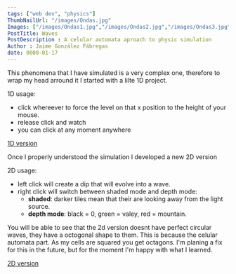 ```yaml
---
tags: ["web dev", "physics"]
ThumbNailUrl: "/images/Ondas.jpg"
Images: ["/images/Ondas1.jpg","/images/Ondas2.jpg","/images/Ondas3.jpg"]
PostTitle: Waves
PostDescription : A celular automata aproach to physic simulation
Author : Jaime González Fábregas
date: 0000-01-17
---
```


This phenomena that I have simulated is a very complex one, therefore to wrap my head arround it I started with a lilte 1D project.

1D usage:
- click whereever to force the level on that x position to the height of your mouse. 
- release click and watch
- you can click at any moment anywhere

[1D version](https://dirigity.github.io/htmlProyects/ondas/1d.html)

Once I properly understood the simulation I developed a new 2D version

2D usage:
- left click will create a dip that will evolve into a wave.
- right click will switch between shaded mode and depth mode:
    - **shaded**: darker tiles mean that their are looking away from the light source.
    - **depth mode**: black = 0, green = valey, red = mountain.  

You will be able to see that the 2d version doesnt have perfect circular waves, they have a octogonal shape to them. This is because the celular automata part. As my cells are squared you get octagons. I'm planing a fix for this in the future, but for the moment I'm happy with what I learned.

[2D version](https://dirigity.github.io/htmlProyects/ondas/2d2d.html)